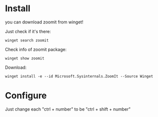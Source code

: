 # Install

you can download zoomit from winget!

Just check if it's there:
```
winget search zoomit
```

Check info of zoomit package:

```
winget show zoomit
```

Download:

```
winget install -e --id Microsoft.Sysinternals.ZoomIt --Source Winget
```

# Configure

Just change each "ctrl + number" to be "ctrl + shift + number"